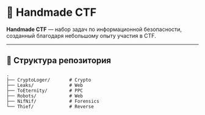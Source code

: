 # 🚀 Handmade CTF

**Handmade CTF** — набор задач по информационной безопасности, созданный благодаря небольшому опыту участия в CTF.

---
## 📂 Структура репозитория

```text
.
├── CryptoLoger/       # Crypto
├── Leaks/             # Web
├── ToEternity/        # PPC
├── Robots/            # Web
├── NifNif/            # Forensics
└── Thief/             # Reverse
```

